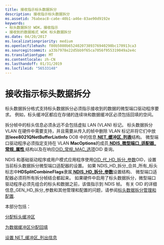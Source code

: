 ```yaml
---
title: 接收指示标头数据拆分
description: 接收指示标头数据拆分
ms.assetid: 76abeac8-ca6e-40b1-a46e-83ae90d9192e
keywords:
- 标头数据拆分 WDK，接收指示
- 接收到的数据格式 WDK 标头数据拆分
ms.date: 04/20/2017
ms.localizationpriority: medium
ms.openlocfilehash: f80b5080b65240207389376940298bc170913ca3
ms.sourcegitcommit: a33b7978e22d5bb9f65ca7056f955319049a2e4c
ms.translationtype: MT
ms.contentlocale: zh-CN
ms.lasthandoff: 01/31/2019
ms.locfileid: "56533148"
---
```

# <a name="receive-indications-with-header-data-split"></a>接收指示标头数据拆分





标头数据拆分格式支持标头数据拆分必须指示接收到的数据的微型端口驱动程序要求。 例如，标头缓冲区都应在存储的连续块和数据缓冲区必须包括回填的空间。

拆分帧中的标头信息必须永远不会包括虚拟 LAN (VLAN) 标记。 标头数据拆分 VLAN 在硬件中需要支持，并且需要从传入的帧中删除 VLAN 标记并将它们中放置**Ieee8021QNetBufferListInfo** OOB 中的信息[ **NET\_缓冲区\_列表**](https://msdn.microsoft.com/library/windows/hardware/ff568388)结构。 微型端口驱动程序必须指定支持在 VLAN **MacOptions**的成员[ **NDIS\_微型端口\_适配器\_常规\_属性** ](https://msdn.microsoft.com/library/windows/hardware/ff565923)结构以及在响应[OID\_常规\_MAC\_选项](https://msdn.microsoft.com/library/windows/hardware/ff569597)OID 查询。

NDIS 和基础驱动程序或用户模式应用程序使用[OID\_代\_HD\_拆分\_参数](https://msdn.microsoft.com/library/windows/hardware/ff569587)OID，设置当前标头数据拆分微型端口适配器的设置。 如果 NDIS\_HD\_拆分\_合并\_所有\_标头标志中**HDSplitCombineFlags**隶属[ **NDIS\_HD\_拆分\_参数**](https://msdn.microsoft.com/library/windows/hardware/ff565701)设置结构、 微型端口适配器必须将所有拆分帧结合都起来。 如果硬件中启用了标头数据拆分，微型端口驱动程序必须先组合的标头和数据之前，该值指示到 NDIS 帧。 有关 OID 的详细信息\_GEN\_HD\_拆分\_参数和其他管理和配置的问题，请参阅[标头数据拆分管理和配置](header-data-split-administration-and-configuration.md).

本部分包括：

[分配标头缓冲区](allocating-the-header-buffer.md)

[为数据缓冲区分配回填](allocating-backfill-for-the-data-buffer.md)

[设置 NET\_缓冲区\_列出信息](setting-net-buffer-list-information.md)

 

 





